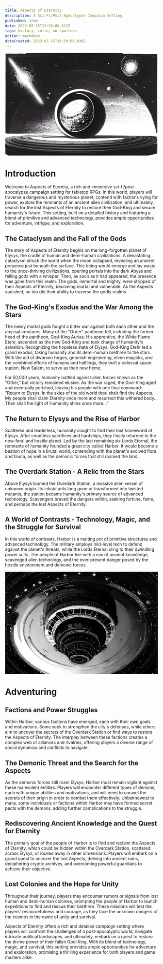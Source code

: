 ```yaml
---
title: Aspects of Eternity
description: A Sci-Fi/Post-Apocalypse Campaign Setting
published: true
date: 2023-05-15T17:26:00.312Z
tags: history, intro, no-spoilers
editor: markdown
dateCreated: 2023-05-15T16:59:00.936Z
---
```


![aspectsphere.jpeg](/aspectsphere.jpeg)

# Introduction

Welcome to Aspects of Eternity, a rich and immersive sci-fi/post-apocalypse campaign setting for tabletop RPGs. In this world, players will traverse a dangerous and mysterious planet, contend with factions vying for power, explore the remnants of an ancient alien civilization, and ultimately, search for the lost Aspects of Eternity to restore their God-King and secure humanity's future. This setting, built on a detailed history and featuring a blend of primitive and advanced technology, provides ample opportunities for adventure, intrigue, and exploration.

## The Cataclysm and the Fall of the Gods
The story of Aspects of Eternity begins on the long-forgotten planet of Elysys, the cradle of human and demi-human civilizations. A devastating cataclysm struck the world when the moon collapsed, revealing an ancient presence just beneath the surface. This being would emerge and lay waste to the once-thriving civilizations, opening portals into the dark Abyss and felling gods with a whisper. Then, as soon as it had appeared, the presence was gone from this realm. The gods, immortal and mighty, were stripped of their Aspects of Eternity, becoming mortal and vulnerable. As the Aspects vanished, so too did their ability to traverse the godly realms.

## The God-King's Exodus and the War Among the Stars
The newly mortal gods fought a bitter war against both each other and the abyssal creatures. Many of the "Order" pantheon fell, including the former head of the pantheon, God-King Aurias. His apprentice, the White Flame Etehr, ascended as the new God-King and took charge of humanity's salvation. Recognizing the hopeless state of Elysys, God-King Etehr led a grand exodus, taking humanity and its demi-human brethren to the stars. With the aid of dwarven forges, gnomish engineering, elven magicks, and the combined efforts of humans and halflings, they built a colossal space station, New Salem, to serve as their new home.

For 50,000 years, humanity battled against alien forces known as the "Other," but victory remained elusive. As the war raged, the God-King aged and eventually perished, leaving his people with one final command: "Return to Elysys. In the skies of the old world thou shalt find the Aspects. My people shall claim Eternity once more and resurrect this withered body... Then shall the light of Humanity shine once more..."

## The Return to Elysys and the Rise of Harbor
Scattered and leaderless, humanity sought to find their lost homeworld of Elysys. After countless sacrifices and hardships, they finally returned to the now-feral and hostile planet. Led by the last remaining six Lords Eternal, the remnants of humanity founded a great city called Harbor. It would become a bastion of hope in a brutal world, contending with the planet's evolved flora and fauna, as well as the demonic forces that still roamed the land.

## The Overdark Station - A Relic from the Stars
Above Elysys loomed the Overdark Station, a massive alien vessel of unknown origin. Its inhabitants long gone or transformed into twisted mutants, the station became humanity's primary source of advanced technology. Scavengers braved the dangers within, seeking fortune, fame, and perhaps the lost Aspects of Eternity.

## A World of Contrasts - Technology, Magic, and the Struggle for Survival
In this world of contrasts, Harbor is a melting pot of primitive structures and advanced technology. The military employs mid-level tech to defend against the planet's threats, while the Lords Eternal cling to their dwindling power suits. The people of Harbor live with a mix of ancient knowledge, scavenged alien technology, and the ever-present danger posed by the hostile environment and demonic forces.

![overdarkstation1.jpeg](/overdarkstation1.jpeg)

# Adventuring

## Factions and Power Struggles
Within Harbor, various factions have emerged, each with their own goals and motivations. Some seek to strengthen the city's defenses, while others aim to uncover the secrets of the Overdark Station or find ways to restore the Aspects of Eternity. The interplay between these factions creates a complex web of alliances and rivalries, offering players a diverse range of social dynamics and conflicts to navigate.

## The Demonic Threat and the Search for the Aspects
As the demonic forces still roam Elysys, Harbor must remain vigilant against these malevolent entities. Players will encounter different types of demons, each with unique abilities and motivations, and will need to unravel the secrets of their origin in order to combat them effectively. Unbeknownst to many, some individuals or factions within Harbor may have formed secret pacts with the demons, adding further complications to the struggle.

## Rediscovering Ancient Knowledge and the Quest for Eternity
The primary goal of the people of Harbor is to find and reclaim the Aspects of Eternity, which could be hidden within the Overdark Station, scattered across Elysys, or locked away in other dimensions. Players will embark on a grand quest to uncover the lost Aspects, delving into ancient ruins, deciphering cryptic archives, and overcoming powerful guardians to achieve their objective.

## Lost Colonies and the Hope for Unity
Throughout their journey, players may encounter rumors or signals from lost human and demi-human colonies, prompting the people of Harbor to launch expeditions to find and rescue their brethren. These missions will test the players' resourcefulness and courage, as they face the unknown dangers of the cosmos in the name of unity and survival.

Aspects of Eternity offers a rich and detailed campaign setting where players will confront the challenges of a post-apocalyptic world, navigate intricate political landscapes, and ultimately, embark on a quest to restore the divine power of their fallen God-King. With its blend of technology, magic, and survival, this setting provides ample opportunities for adventure and exploration, promising a thrilling experience for both players and game masters alike.